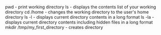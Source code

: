 pwd - print working directory
ls - displays the contents list of your working directory
cd /home - changes the working directory to the user's home directory
ls -l - displays current directory contents in a long format
ls -la - displays current directory contents including hidden files in a long format
mkdir /tmp/my_first_directory - creates directory
